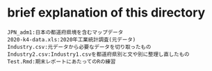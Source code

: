# brief explanation of this directory
    JPN_adm1:日本の都道府県境を含むマップデータ
    2020-k4-data.xls:2020年工業統計調査(元データ)
    Industry.csv:元データから必要なデータを切り取ったもの
    Industry2.csv:Industry1.csvを都道府県別と文や別に整理し直したもの
    Test.Rmd:期末レポートにあたってのRの練習